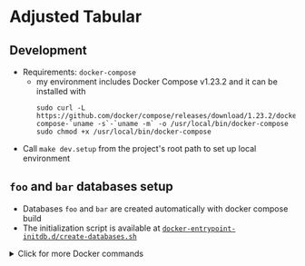 # Adjusted Tabular

## Development

- Requirements: `docker-compose`
  - my environment includes Docker Compose v1.23.2 and it can be installed with
      ```
      sudo curl -L https://github.com/docker/compose/releases/download/1.23.2/docker-compose-`uname -s`-`uname -m` -o /usr/local/bin/docker-compose
      sudo chmod +x /usr/local/bin/docker-compose
      ```
- Call `make dev.setup` from the project's root path to set up local environment


## `foo` and `bar` databases setup

- Databases `foo` and `bar` are created automatically with docker compose build
- The initialization script is available at [`docker-entrypoint-initdb.d/create-databases.sh`](/docker-entrypoint-initdb.d/create-databases.sh)

<details>
  <summary>Click for more Docker commands</summary>
  <p>

We'll use the `docker` cli to run the sql script in the postgres container.

```
# set up dev environment
make dev.setup

# create databases from sql script
docker ps
docker exec -it adjusted_tabular_db_1 psql -U postgres -f /scripts/create_databases.sql
# verify databases presence
docker exec -it adjusted_tabular_db_1 psql -U postgres -c "\l"

# /scripts/create_databases.sql
CREATE DATABASE foo;
CREATE DATABASE bar;

# in the need of the fresh start, we can delete existing containers and images
# example for docker container removal
docker ps | grep adjusted_tabular_db | awk '{print $1}' | xargs docker rm -f
```

  </p>
</details>
